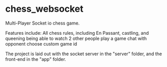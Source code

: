 # chess_websocket
Multi-Player Socket io chess game.

Features include:
All chess rules, including En Passant, castling, and queening
being able to watch 2 other people play a game
chat with opponent
choose custom game id

The project is laid out with the socket server in the "server" folder, and the front-end in the "app" folder.
